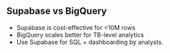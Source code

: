## Supabase vs BigQuery

- Supabase is cost-effective for <10M rows
- BigQuery scales better for TB-level analytics
- Use Supabase for SQL + dashboarding by analysts.